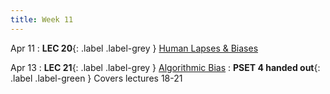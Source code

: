 ```yaml
---
title: Week 11
---
```


Apr 11
: **LEC 20**{: .label .label-grey } [Human Lapses & Biases](#)


Apr 13
: **LEC 21**{: .label .label-grey } [Algorithmic Bias](#)
: **PSET 4 handed out**{: .label .label-green } Covers lectures 18-21

